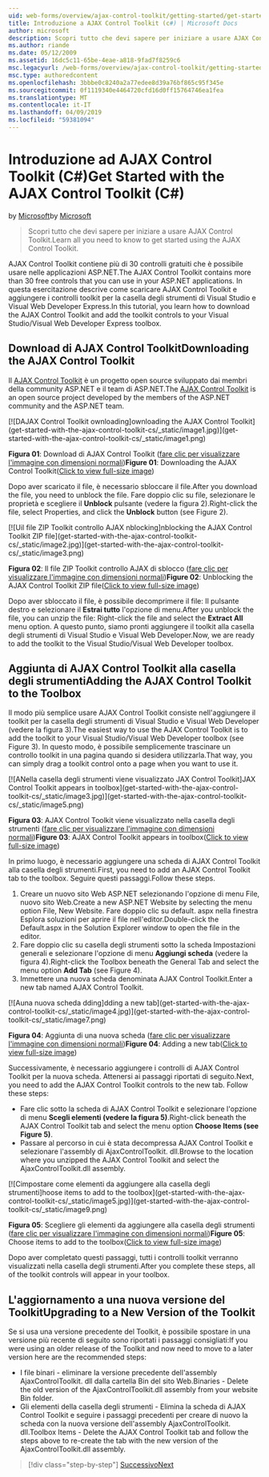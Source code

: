 ```yaml
---
uid: web-forms/overview/ajax-control-toolkit/getting-started/get-started-with-the-ajax-control-toolkit-cs
title: Introduzione a AJAX Control Toolkit (c#) | Microsoft Docs
author: microsoft
description: Scopri tutto che devi sapere per iniziare a usare AJAX Control Toolkit.
ms.author: riande
ms.date: 05/12/2009
ms.assetid: 16dc5c11-65be-4eae-a818-9fad7f8259c6
msc.legacyurl: /web-forms/overview/ajax-control-toolkit/getting-started/get-started-with-the-ajax-control-toolkit-cs
msc.type: authoredcontent
ms.openlocfilehash: 3bbbe0c8240a2a77edee8d39a76bf865c95f345e
ms.sourcegitcommit: 0f1119340e4464720cfd16d0ff15764746ea1fea
ms.translationtype: MT
ms.contentlocale: it-IT
ms.lasthandoff: 04/09/2019
ms.locfileid: "59381094"
---
```

# <a name="get-started-with-the-ajax-control-toolkit-c"></a><span data-ttu-id="e4209-103">Introduzione ad AJAX Control Toolkit (C#)</span><span class="sxs-lookup"><span data-stu-id="e4209-103">Get Started with the AJAX Control Toolkit (C#)</span></span>

<span data-ttu-id="e4209-104">by [Microsoft](https://github.com/microsoft)</span><span class="sxs-lookup"><span data-stu-id="e4209-104">by [Microsoft](https://github.com/microsoft)</span></span>

> <span data-ttu-id="e4209-105">Scopri tutto che devi sapere per iniziare a usare AJAX Control Toolkit.</span><span class="sxs-lookup"><span data-stu-id="e4209-105">Learn all you need to know to get started using the AJAX Control Toolkit.</span></span>


<span data-ttu-id="e4209-106">AJAX Control Toolkit contiene più di 30 controlli gratuiti che è possibile usare nelle applicazioni ASP.NET.</span><span class="sxs-lookup"><span data-stu-id="e4209-106">The AJAX Control Toolkit contains more than 30 free controls that you can use in your ASP.NET applications.</span></span> <span data-ttu-id="e4209-107">In questa esercitazione descrive come scaricare AJAX Control Toolkit e aggiungere i controlli toolkit per la casella degli strumenti di Visual Studio e Visual Web Developer Express.</span><span class="sxs-lookup"><span data-stu-id="e4209-107">In this tutorial, you learn how to download the AJAX Control Toolkit and add the toolkit controls to your Visual Studio/Visual Web Developer Express toolbox.</span></span>

## <a name="downloading-the-ajax-control-toolkit"></a><span data-ttu-id="e4209-108">Download di AJAX Control Toolkit</span><span class="sxs-lookup"><span data-stu-id="e4209-108">Downloading the AJAX Control Toolkit</span></span>

<span data-ttu-id="e4209-109">Il [AJAX Control Toolkit](http://devexpress.com/act) è un progetto open source sviluppato dai membri della community ASP.NET e il team di ASP.NET.</span><span class="sxs-lookup"><span data-stu-id="e4209-109">The [AJAX Control Toolkit](http://devexpress.com/act) is an open source project developed by the members of the ASP.NET community and the ASP.NET team.</span></span> 


[![D<span data-ttu-id="e4209-110">AJAX Control Toolkit ownloading]</span><span class="sxs-lookup"><span data-stu-id="e4209-110">ownloading the AJAX Control Toolkit]</span></span>(get-started-with-the-ajax-control-toolkit-cs/_static/image1.jpg)](get-started-with-the-ajax-control-toolkit-cs/_static/image1.png)

<span data-ttu-id="e4209-111">**Figura 01**: Download di AJAX Control Toolkit ([fare clic per visualizzare l'immagine con dimensioni normali](get-started-with-the-ajax-control-toolkit-cs/_static/image2.png))</span><span class="sxs-lookup"><span data-stu-id="e4209-111">**Figure 01**: Downloading the AJAX Control Toolkit([Click to view full-size image](get-started-with-the-ajax-control-toolkit-cs/_static/image2.png))</span></span>


<span data-ttu-id="e4209-112">Dopo aver scaricato il file, è necessario sbloccare il file.</span><span class="sxs-lookup"><span data-stu-id="e4209-112">After you download the file, you need to unblock the file.</span></span> <span data-ttu-id="e4209-113">Fare doppio clic su file, selezionare le proprietà e scegliere il **Unblock** pulsante (vedere la figura 2).</span><span class="sxs-lookup"><span data-stu-id="e4209-113">Right-click the file, select Properties, and click the **Unblock** button (see Figure 2).</span></span>


[![U<span data-ttu-id="e4209-114">il file ZIP Toolkit controllo AJAX nblocking]</span><span class="sxs-lookup"><span data-stu-id="e4209-114">nblocking the AJAX Control Toolkit ZIP file]</span></span>(get-started-with-the-ajax-control-toolkit-cs/_static/image2.jpg)](get-started-with-the-ajax-control-toolkit-cs/_static/image3.png)

<span data-ttu-id="e4209-115">**Figura 02**: Il file ZIP Toolkit controllo AJAX di sblocco ([fare clic per visualizzare l'immagine con dimensioni normali](get-started-with-the-ajax-control-toolkit-cs/_static/image4.png))</span><span class="sxs-lookup"><span data-stu-id="e4209-115">**Figure 02**: Unblocking the AJAX Control Toolkit ZIP file([Click to view full-size image](get-started-with-the-ajax-control-toolkit-cs/_static/image4.png))</span></span>


<span data-ttu-id="e4209-116">Dopo aver sbloccato il file, è possibile decomprimere il file: Il pulsante destro e selezionare il **Estrai tutto** l'opzione di menu.</span><span class="sxs-lookup"><span data-stu-id="e4209-116">After you unblock the file, you can unzip the file: Right-click the file and select the **Extract All** menu option.</span></span> <span data-ttu-id="e4209-117">A questo punto, siamo pronti aggiungere il toolkit alla casella degli strumenti di Visual Studio e Visual Web Developer.</span><span class="sxs-lookup"><span data-stu-id="e4209-117">Now, we are ready to add the toolkit to the Visual Studio/Visual Web Developer toolbox.</span></span>

## <a name="adding-the-ajax-control-toolkit-to-the-toolbox"></a><span data-ttu-id="e4209-118">Aggiunta di AJAX Control Toolkit alla casella degli strumenti</span><span class="sxs-lookup"><span data-stu-id="e4209-118">Adding the AJAX Control Toolkit to the Toolbox</span></span>

<span data-ttu-id="e4209-119">Il modo più semplice usare AJAX Control Toolkit consiste nell'aggiungere il toolkit per la casella degli strumenti di Visual Studio e Visual Web Developer (vedere la figura 3).</span><span class="sxs-lookup"><span data-stu-id="e4209-119">The easiest way to use the AJAX Control Toolkit is to add the toolkit to your Visual Studio/Visual Web Developer toolbox (see Figure 3).</span></span> <span data-ttu-id="e4209-120">In questo modo, è possibile semplicemente trascinare un controllo toolkit in una pagina quando si desidera utilizzarla.</span><span class="sxs-lookup"><span data-stu-id="e4209-120">That way, you can simply drag a toolkit control onto a page when you want to use it.</span></span>


[![A<span data-ttu-id="e4209-121">Nella casella degli strumenti viene visualizzato JAX Control Toolkit]</span><span class="sxs-lookup"><span data-stu-id="e4209-121">JAX Control Toolkit appears in toolbox]</span></span>(get-started-with-the-ajax-control-toolkit-cs/_static/image3.jpg)](get-started-with-the-ajax-control-toolkit-cs/_static/image5.png)

<span data-ttu-id="e4209-122">**Figura 03**: AJAX Control Toolkit viene visualizzato nella casella degli strumenti ([fare clic per visualizzare l'immagine con dimensioni normali](get-started-with-the-ajax-control-toolkit-cs/_static/image6.png))</span><span class="sxs-lookup"><span data-stu-id="e4209-122">**Figure 03**: AJAX Control Toolkit appears in toolbox([Click to view full-size image](get-started-with-the-ajax-control-toolkit-cs/_static/image6.png))</span></span>


<span data-ttu-id="e4209-123">In primo luogo, è necessario aggiungere una scheda di AJAX Control Toolkit alla casella degli strumenti.</span><span class="sxs-lookup"><span data-stu-id="e4209-123">First, you need to add an AJAX Control Toolkit tab to the toolbox.</span></span> <span data-ttu-id="e4209-124">Seguire questi passaggi.</span><span class="sxs-lookup"><span data-stu-id="e4209-124">Follow these steps.</span></span>

1. <span data-ttu-id="e4209-125">Creare un nuovo sito Web ASP.NET selezionando l'opzione di menu File, nuovo sito Web.</span><span class="sxs-lookup"><span data-stu-id="e4209-125">Create a new ASP.NET Website by selecting the menu option File, New Website.</span></span> <span data-ttu-id="e4209-126">Fare doppio clic su default. aspx nella finestra Esplora soluzioni per aprire il file nell'editor.</span><span class="sxs-lookup"><span data-stu-id="e4209-126">Double-click the Default.aspx in the Solution Explorer window to open the file in the editor.</span></span>
2. <span data-ttu-id="e4209-127">Fare doppio clic su casella degli strumenti sotto la scheda Impostazioni generali e selezionare l'opzione di menu **Aggiungi scheda** (vedere la figura 4).</span><span class="sxs-lookup"><span data-stu-id="e4209-127">Right-click the Toolbox beneath the General Tab and select the menu option **Add Tab** (see Figure 4).</span></span>
3. <span data-ttu-id="e4209-128">Immettere una nuova scheda denominata AJAX Control Toolkit.</span><span class="sxs-lookup"><span data-stu-id="e4209-128">Enter a new tab named AJAX Control Toolkit.</span></span>


[![A<span data-ttu-id="e4209-129">una nuova scheda dding]</span><span class="sxs-lookup"><span data-stu-id="e4209-129">dding a new tab]</span></span>(get-started-with-the-ajax-control-toolkit-cs/_static/image4.jpg)](get-started-with-the-ajax-control-toolkit-cs/_static/image7.png)

<span data-ttu-id="e4209-130">**Figura 04**: Aggiunta di una nuova scheda ([fare clic per visualizzare l'immagine con dimensioni normali](get-started-with-the-ajax-control-toolkit-cs/_static/image8.png))</span><span class="sxs-lookup"><span data-stu-id="e4209-130">**Figure 04**: Adding a new tab([Click to view full-size image](get-started-with-the-ajax-control-toolkit-cs/_static/image8.png))</span></span>


<span data-ttu-id="e4209-131">Successivamente, è necessario aggiungere i controlli di AJAX Control Toolkit per la nuova scheda. Attenersi ai passaggi riportati di seguito.</span><span class="sxs-lookup"><span data-stu-id="e4209-131">Next, you need to add the AJAX Control Toolkit controls to the new tab. Follow these steps:</span></span>

- <span data-ttu-id="e4209-132">Fare clic sotto la scheda di AJAX Control Toolkit e selezionare l'opzione di menu **Scegli elementi (vedere la figura 5)**.</span><span class="sxs-lookup"><span data-stu-id="e4209-132">Right-click beneath the AJAX Control Toolkit tab and select the menu option **Choose Items (see Figure 5)**.</span></span>
- <span data-ttu-id="e4209-133">Passare al percorso in cui è stata decompressa AJAX Control Toolkit e selezionare l'assembly di AjaxControlToolkit. dll.</span><span class="sxs-lookup"><span data-stu-id="e4209-133">Browse to the location where you unzipped the AJAX Control Toolkit and select the AjaxControlToolkit.dll assembly.</span></span>


[![C<span data-ttu-id="e4209-134">impostare come elementi da aggiungere alla casella degli strumenti]</span><span class="sxs-lookup"><span data-stu-id="e4209-134">hoose items to add to the toolbox]</span></span>(get-started-with-the-ajax-control-toolkit-cs/_static/image5.jpg)](get-started-with-the-ajax-control-toolkit-cs/_static/image9.png)

<span data-ttu-id="e4209-135">**Figura 05**: Scegliere gli elementi da aggiungere alla casella degli strumenti ([fare clic per visualizzare l'immagine con dimensioni normali](get-started-with-the-ajax-control-toolkit-cs/_static/image10.png))</span><span class="sxs-lookup"><span data-stu-id="e4209-135">**Figure 05**: Choose items to add to the toolbox([Click to view full-size image](get-started-with-the-ajax-control-toolkit-cs/_static/image10.png))</span></span>


<span data-ttu-id="e4209-136">Dopo aver completato questi passaggi, tutti i controlli toolkit verranno visualizzati nella casella degli strumenti.</span><span class="sxs-lookup"><span data-stu-id="e4209-136">After you complete these steps, all of the toolkit controls will appear in your toolbox.</span></span>

## <a name="upgrading-to-a-new-version-of-the-toolkit"></a><span data-ttu-id="e4209-137">L'aggiornamento a una nuova versione del Toolkit</span><span class="sxs-lookup"><span data-stu-id="e4209-137">Upgrading to a New Version of the Toolkit</span></span>

<span data-ttu-id="e4209-138">Se si usa una versione precedente del Toolkit, è possibile spostare in una versione più recente di seguito sono riportati i passaggi consigliati:</span><span class="sxs-lookup"><span data-stu-id="e4209-138">If you were using an older release of the Toolkit and now need to move to a later version here are the recommended steps:</span></span>

- <span data-ttu-id="e4209-139">I file binari - eliminare la versione precedente dell'assembly AjaxControlToolkit. dll dalla cartella Bin del sito Web.</span><span class="sxs-lookup"><span data-stu-id="e4209-139">Binaries - Delete the old version of the AjaxControlToolkit.dll assembly from your website Bin folder.</span></span>
- <span data-ttu-id="e4209-140">Gli elementi della casella degli strumenti - Elimina la scheda di AJAX Control Toolkit e seguire i passaggi precedenti per creare di nuovo la scheda con la nuova versione dell'assembly AjaxControlToolkit. dll.</span><span class="sxs-lookup"><span data-stu-id="e4209-140">Toolbox Items - Delete the AJAX Control Toolkit tab and follow the steps above to re-create the tab with the new version of the AjaxControlToolkit.dll assembly.</span></span>

> [!div class="step-by-step"]
> [<span data-ttu-id="e4209-141">Successivo</span><span class="sxs-lookup"><span data-stu-id="e4209-141">Next</span></span>](using-ajax-control-toolkit-controls-and-control-extenders-cs.md)
